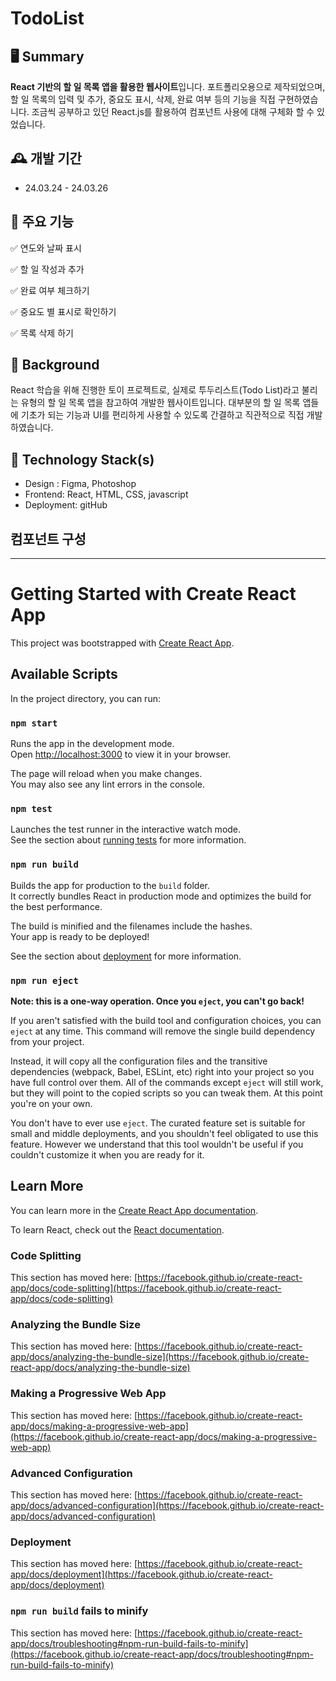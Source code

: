 # TodoList


## 🖥️ Summary
**React 기반의 할 일 목록 앱을 활용한 웹사이트**입니다. 포트폴리오용으로 제작되었으며, 할 일 목록의 입력 및 추가, 중요도 표시, 삭제, 완료 여부 등의 기능을 직접 구현하였습니다.
조금씩 공부하고 있던 React.js를 활용하여 컴포넌트 사용에 대해 구체화 할 수 있었습니다.

## 🕰️ 개발 기간
* 24.03.24 - 24.03.26

##  📌 주요 기능

✅ 연도와 날짜 표시

✅ 할 일 작성과 추가

✅ 완료 여부 체크하기

✅ 중요도 별 표시로 확인하기

✅ 목록 삭제 하기

## 🤔 Background
React 학습을 위해 진행한 토이 프로젝트로, 실제로 투두리스트(Todo List)라고 불리는 유형의 할 일 목록 앱을 참고하여 개발한 웹사이트입니다.  대부분의 할 일 목록 앱들에 기초가 되는 기능과 UI를 편리하게 사용할 수 있도록 간결하고 직관적으로 직접 개발하였습니다.

## 🔨 Technology Stack(s)
* Design : Figma, Photoshop
* Frontend: React, HTML, CSS, javascript
* Deployment: gitHub

## 컴포넌트 구성








---
# Getting Started with Create React App

This project was bootstrapped with [Create React App](https://github.com/facebook/create-react-app).

## Available Scripts

In the project directory, you can run:

### `npm start`

Runs the app in the development mode.\
Open [http://localhost:3000](http://localhost:3000) to view it in your browser.

The page will reload when you make changes.\
You may also see any lint errors in the console.

### `npm test`

Launches the test runner in the interactive watch mode.\
See the section about [running tests](https://facebook.github.io/create-react-app/docs/running-tests) for more information.

### `npm run build`

Builds the app for production to the `build` folder.\
It correctly bundles React in production mode and optimizes the build for the best performance.

The build is minified and the filenames include the hashes.\
Your app is ready to be deployed!

See the section about [deployment](https://facebook.github.io/create-react-app/docs/deployment) for more information.

### `npm run eject`

**Note: this is a one-way operation. Once you `eject`, you can't go back!**

If you aren't satisfied with the build tool and configuration choices, you can `eject` at any time. This command will remove the single build dependency from your project.

Instead, it will copy all the configuration files and the transitive dependencies (webpack, Babel, ESLint, etc) right into your project so you have full control over them. All of the commands except `eject` will still work, but they will point to the copied scripts so you can tweak them. At this point you're on your own.

You don't have to ever use `eject`. The curated feature set is suitable for small and middle deployments, and you shouldn't feel obligated to use this feature. However we understand that this tool wouldn't be useful if you couldn't customize it when you are ready for it.

## Learn More

You can learn more in the [Create React App documentation](https://facebook.github.io/create-react-app/docs/getting-started).

To learn React, check out the [React documentation](https://reactjs.org/).

### Code Splitting

This section has moved here: [https://facebook.github.io/create-react-app/docs/code-splitting](https://facebook.github.io/create-react-app/docs/code-splitting)

### Analyzing the Bundle Size

This section has moved here: [https://facebook.github.io/create-react-app/docs/analyzing-the-bundle-size](https://facebook.github.io/create-react-app/docs/analyzing-the-bundle-size)

### Making a Progressive Web App

This section has moved here: [https://facebook.github.io/create-react-app/docs/making-a-progressive-web-app](https://facebook.github.io/create-react-app/docs/making-a-progressive-web-app)

### Advanced Configuration

This section has moved here: [https://facebook.github.io/create-react-app/docs/advanced-configuration](https://facebook.github.io/create-react-app/docs/advanced-configuration)

### Deployment

This section has moved here: [https://facebook.github.io/create-react-app/docs/deployment](https://facebook.github.io/create-react-app/docs/deployment)

### `npm run build` fails to minify

This section has moved here: [https://facebook.github.io/create-react-app/docs/troubleshooting#npm-run-build-fails-to-minify](https://facebook.github.io/create-react-app/docs/troubleshooting#npm-run-build-fails-to-minify)

